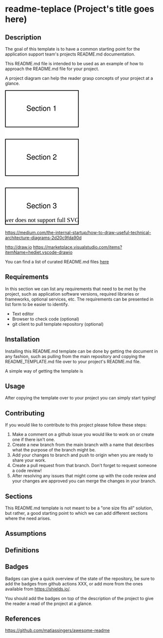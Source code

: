 # readme-teplace (Project's title goes here)

## Description

The goal of this template is to have a common starting point for the application support team's projects README.md documentation.

This README.md file is intended to be used as an example of how to approach the README.md file for your project.

A project diagram can help the reader grasp concepts of your project at a glance.

![Template diagram](./files/template.svg)

https://medium.com/the-internal-startup/how-to-draw-useful-technical-architecture-diagrams-2d20c9fda90d

http://draw.io
https://marketplace.visualstudio.com/items?itemName=hediet.vscode-drawio

You can find a list of curated README.md files [here](https://www.freecodecamp.org/news/how-to-write-a-good-readme-file/)

## Requirements

In this section we can list any requirements that need to be met by the project, such as application software versions, required libraries or frameworks, optional services, etc. The requirements can be presented in list form to be easier to identify.

- Text editor 
- Browser to check code (optional)
- git client to pull template repository (optional)

## Installation

Installing this README.md template can be done by getting the document in any fashion, such as pulling from the main repository and copying the README_TEMPLATE.md file over to your project's README.md file.

A simple way of getting the template is 

## Usage

After copying the template over to your project you can simply start typing! 

## Contributing

If you would like to contribute to this project please follow these steps:

1. Make a comment on a github issue you would like to work on or create one if there isn't one.
2. Create a new branch from the main branch with a name that describes what the purpose of the branch might be.
3. Add your changes to branch and push to origin when you are ready to share your work.
4. Create a pull request from that branch. Don't forget to request someone a code review!
5. After resolving any issues that might come up with the code review and your changes are approved you can merge the changes in your branch.

## Sections

This README.md template is not meant to be a "one size fits all" solution, but rather, a good starting point to which we can add different sections where the need arises.

## Assumptions

## Definitions

## Badges

Badges can give a quick overview of the state of the repository, be sure to add the badges from github actions XXX, or add more from the ones available from https://shields.io/.

You should add the badges on top of the description of the project to give the reader a read of the project at a glance.

## References

https://github.com/matiassingers/awesome-readme

